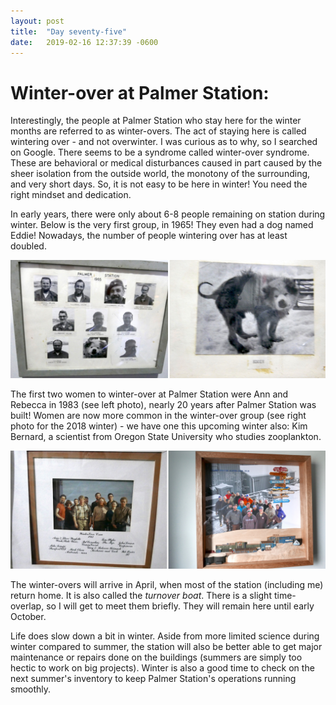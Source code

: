 ```yaml
---
layout: post
title:  "Day seventy-five"
date:   2019-02-16 12:37:39 -0600
---
```

# Winter-over at Palmer Station:   
Interestingly, the people at Palmer Station who stay here for the winter months are referred to as winter-overs. The act of staying here is called wintering over - and not overwinter. I was curious as to why, so I searched on Google. There seems to be a syndrome called winter-over syndrome. These are behavioral or medical disturbances caused in part caused by the sheer isolation from the outside world, the monotony of the surrounding, and very short days. So, it is not easy to be here in winter! You need the right mindset and dedication.

In early years, there were only about 6-8 people remaining on station during winter. Below is the very first group, in 1965! They even had a dog named Eddie! Nowadays, the number of people wintering over has at least doubled. 

![1965 winter-overs](/assets/blog_photos/190216/winterOver_1965.jpg)

The first two women to winter-over at Palmer Station were Ann and Rebecca in 1983 (see left photo), nearly 20 years after Palmer Station was built! Women are now more common in the winter-over group (see right photo for the 2018 winter) - we have one this upcoming winter also: Kim Bernard, a scientist from Oregon State University who studies zooplankton. 

![other winter-overs](/assets/blog_photos/190216/Winter_Over_1983-2018.jpg)

The winter-overs will arrive in April, when most of the station (including me) return home. It is also called the *turnover boat*. There is a slight time-overlap, so I will get to meet them briefly. They will remain here until early October. 

Life does slow down a bit in winter. Aside from more limited science during winter compared to summer, the station will also be better able to get major maintenance or repairs done on the buildings (summers are simply too hectic to work on big projects). Winter is also a good time to check on the next summer's inventory to keep Palmer Station's operations running smoothly. 
